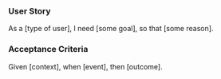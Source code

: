 ### User Story
As a [type of user], I need [some goal], so that [some reason].

### Acceptance Criteria
Given [context], when [event], then [outcome].
